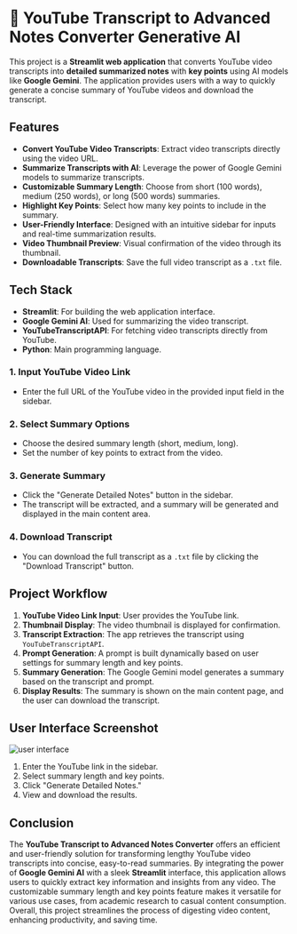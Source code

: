 # 🎥 YouTube Transcript to Advanced Notes Converter Generative AI

This project is a **Streamlit web application** that converts YouTube video transcripts into **detailed summarized notes** with **key points** using AI models like **Google Gemini**. The application provides users with a way to quickly generate a concise summary of YouTube videos and download the transcript.

## Features

- **Convert YouTube Video Transcripts**: Extract video transcripts directly using the video URL.
- **Summarize Transcripts with AI**: Leverage the power of Google Gemini models to summarize transcripts.
- **Customizable Summary Length**: Choose from short (100 words), medium (250 words), or long (500 words) summaries.
- **Highlight Key Points**: Select how many key points to include in the summary.
- **User-Friendly Interface**: Designed with an intuitive sidebar for inputs and real-time summarization results.
- **Video Thumbnail Preview**: Visual confirmation of the video through its thumbnail.
- **Downloadable Transcripts**: Save the full video transcript as a `.txt` file.

## Tech Stack

- **Streamlit**: For building the web application interface.
- **Google Gemini AI**: Used for summarizing the video transcript.
- **YouTubeTranscriptAPI**: For fetching video transcripts directly from YouTube.
- **Python**: Main programming language.

### 1. **Input YouTube Video Link**
   - Enter the full URL of the YouTube video in the provided input field in the sidebar.

### 2. **Select Summary Options**
   - Choose the desired summary length (short, medium, long).
   - Set the number of key points to extract from the video.

### 3. **Generate Summary**
   - Click the "Generate Detailed Notes" button in the sidebar.
   - The transcript will be extracted, and a summary will be generated and displayed in the main content area.

### 4. **Download Transcript**
   - You can download the full transcript as a `.txt` file by clicking the "Download Transcript" button.

## Project Workflow

1. **YouTube Video Link Input**: User provides the YouTube link.
2. **Thumbnail Display**: The video thumbnail is displayed for confirmation.
3. **Transcript Extraction**: The app retrieves the transcript using `YouTubeTranscriptAPI`.
4. **Prompt Generation**: A prompt is built dynamically based on user settings for summary length and key points.
5. **Summary Generation**: The Google Gemini model generates a summary based on the transcript and prompt.
6. **Display Results**: The summary is shown on the main content page, and the user can download the transcript.

## User Interface Screenshot

![user interface](https://github.com/user-attachments/assets/3167ef3a-4468-4b3e-81ce-2fe70c4f0e54)

1. Enter the YouTube link in the sidebar.
2. Select summary length and key points.
3. Click "Generate Detailed Notes."
4. View and download the results.

## Conclusion

The **YouTube Transcript to Advanced Notes Converter** offers an efficient and user-friendly solution for transforming lengthy YouTube video transcripts into concise, easy-to-read summaries. By integrating the power of **Google Gemini AI** with a sleek **Streamlit** interface, this application allows users to quickly extract key information and insights from any video. The customizable summary length and key points feature makes it versatile for various use cases, from academic research to casual content consumption. Overall, this project streamlines the process of digesting video content, enhancing productivity, and saving time.
